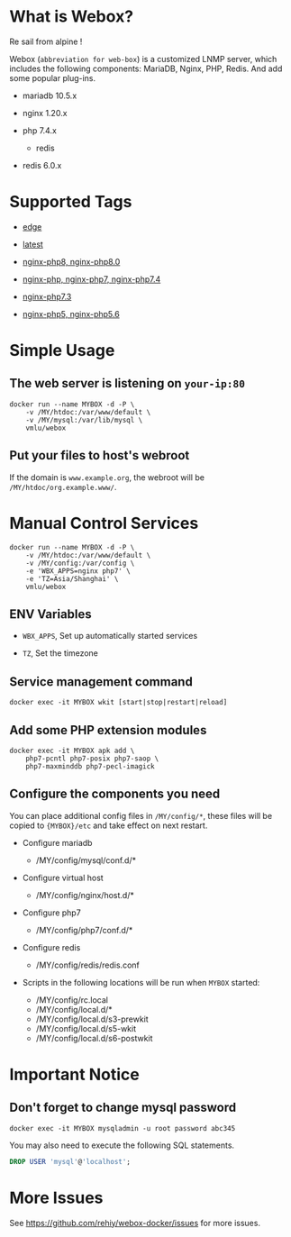 # What is Webox?

Re sail from alpine !

Webox (`abbreviation for web-box`) is a customized LNMP server, which includes the following components: MariaDB, Nginx, PHP, Redis. And add some popular plug-ins.

- mariadb 10.5.x

- nginx 1.20.x

- php 7.4.x

  - redis

- redis 6.0.x

# Supported Tags

- [edge](https://github.com/rehiy/webox-docker/tree/edge)

- [latest](https://github.com/rehiy/webox-docker/tree/master)

- [nginx-php8, nginx-php8.0](https://github.com/rehiy/webox-docker/tree/nginx-php8.0)

- [nginx-php, nginx-php7, nginx-php7.4](https://github.com/rehiy/webox-docker/tree/nginx-php7.4)

- [nginx-php7.3](https://github.com/rehiy/webox-docker/tree/nginx-php7.3)

- [nginx-php5, nginx-php5.6](https://github.com/rehiy/webox-docker/tree/nginx-php5.6)

# Simple Usage

## The web server is listening on `your-ip:80`

```shell
docker run --name MYBOX -d -P \
    -v /MY/htdoc:/var/www/default \
    -v /MY/mysql:/var/lib/mysql \
    vmlu/webox
```

## Put your files to host's webroot

If the domain is `www.example.org`, the webroot will be `/MY/htdoc/org.example.www/`.

# Manual Control Services

```shell
docker run --name MYBOX -d -P \
    -v /MY/htdoc:/var/www/default \
    -v /MY/config:/var/config \
    -e 'WBX_APPS=nginx php7' \
    -e 'TZ=Asia/Shanghai' \
    vmlu/webox
```

## ENV Variables

- `WBX_APPS`, Set up automatically started services

- `TZ`, Set the timezone

## Service management command

```shell
docker exec -it MYBOX wkit [start|stop|restart|reload]
```

## Add some PHP extension modules

```shell
docker exec -it MYBOX apk add \
    php7-pcntl php7-posix php7-saop \
    php7-maxminddb php7-pecl-imagick
```

## Configure the components you need

You can place additional config files in `/MY/config/*`, these files will be copied to `{MYBOX}/etc` and take effect on next restart.

- Configure mariadb

  - /MY/config/mysql/conf.d/\*

- Configure virtual host

  - /MY/config/nginx/host.d/\*

- Configure php7

  - /MY/config/php7/conf.d/\*

- Configure redis

  - /MY/config/redis/redis.conf

- Scripts in the following locations will be run when `MYBOX` started:

  - /MY/config/rc.local
  - /MY/config/local.d/\*
  - /MY/config/local.d/s3-prewkit
  - /MY/config/local.d/s5-wkit
  - /MY/config/local.d/s6-postwkit

# Important Notice

## Don't forget to change mysql password

```shell
docker exec -it MYBOX mysqladmin -u root password abc345
```

You may also need to execute the following SQL statements.

```sql
DROP USER 'mysql'@'localhost';
```

# More Issues

See https://github.com/rehiy/webox-docker/issues for more issues.
